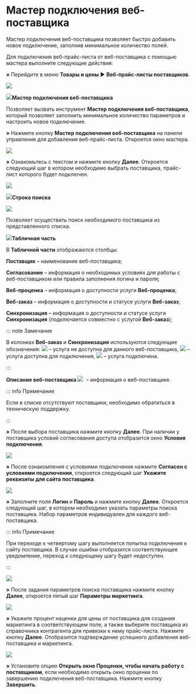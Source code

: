 # Мастер подключения веб-поставщика

Мастер подключения веб-поставщика позволяет быстро добавить новое подключение, заполнив минимальное количество полей.

Для подключения веб-прайс-листа от веб-поставщика с помощью мастера выполните следующие действия:

**»** Перейдите в меню **Товары и цены** ► **Веб-прайс-листы поставщиков**.

![](293.png)

![](006.png)**Мастер подключения веб-поставщика**

Позволяет вызвать инструмент **Мастер подключения веб-поставщика**, который позволяет заполнить минимальное количество параметров и настроить новое подключение.

**»** Нажмите кнопку **Мастер подключения веб-поставщика** на панели управления для добавления веб-прайс-листа. Откроется окно мастера.

![](294.png)

**»** Ознакомьтесь с текстом и нажмите кнопку **Далее**. Откроется следующий шаг в котором необходимо выбрать поставщика, прайс-лист которого будет подключен.

![](295.png)

![](006.png)**Строка поиска**

![](296.png)

Позволяет осуществить поиск необходимого поставщика из представленного списка.

![](008.png)**Табличная часть**

В **Табличной части** отображаются столбцы:

**Поставщик** – наименование веб-поставщика;

**Согласование** – информация о необходимых условиях для работы с веб-поставщиком или правила заполнения логина и пароля;

**Веб-проценка** – информация о доступности услуги **Веб-проценка**;

**Веб-заказ** – информация о доступности и статусе услуги **Веб-заказ**;

**Синхронизация** – информация о доступности и статусе услуги **Синхронизация** (подключается совместно с услугой **Веб-заказ**);

::: note Замечание

В колонках **Веб-заказ** и **Синхронизация** используются следующие обозначения: ![](297.png) – услуга не доступна для данного веб-поставщика, ![](298.png) – услуга доступна для подключения, ![](299.png) – услуга подключена.

:::

**Описание веб-поставщика ![](300.png)**  – информация о веб-поставщике.

::: info Примечание

Если в списке отсутствуют поставщики, необходимо обратиться в техническую поддержку.

:::


**»** После выбора поставщика нажмите кнопку **Далее**. При наличии у поставщика условий согласования доступа отобразится окно **Условия подключения**.

![](301.png)

**»** После ознакомления с условиями подключения нажмите **Согласен с условиями подключения**, откроется следующий шаг **Укажите реквизиты для сайта поставщика**.

![](302.png)

**»** Заполните поля **Логин** и **Пароль** и нажмите кнопку **Далее**. Откроется следующий шаг, в котором необходимо указать параметры поиска поставщика. Набор параметров индивидуален для каждого веб-поставщика. 

::: info Примечание

При переходе к четвертому шагу выполняется попытка подключения к сайту поставщика. В случае ошибки отобразится соответствующее уведомление, переход к следующему шагу будет недоступен.

:::

![](303.png)

**»** После задания параметров поиска поставщика нажмите кнопку **Далее**, откроется пятый шаг **Параметры маркетинга**.

![](304.png)

**»** Укажите процент наценки для цены от поставщика для создания маркетинга в соответствующем поле, а также выберите поставщика из справочника контрагента для привязки к нему прайс-листа. Нажмите кнопку **Далее**. Отобразится подтверждение успешного добавления веб-поставщика и маркетинга.

![](305.png)

**»** Установите опцию **Открыть окно Проценки, чтобы начать работу с поставщиком**, если необходимо открыть окно проценки по завершению подключения веб-поставщика. Нажмите кнопку **Завершить**.

